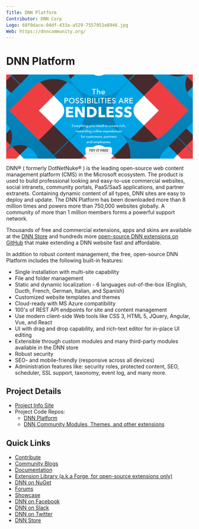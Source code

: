 ```yaml
---
Title: DNN Platform
Contributor: DNN Corp
Logo: 68f0dace-04df-433a-a529-7557051e8946.jpg
Web: https://dnncommunity.org/
---
```

# DNN Platform

![DNN Platform At A Glance](https://github.com/dnnsoftware/Dnn.Platform/raw/develop/dnnplatform.png)  

DNN® ( formerly DotNetNuke® ) is the leading open-source web content management platform (CMS) in the Microsoft ecosystem. The product is used to build professional looking and easy-to-use commercial websites, social intranets, community portals, PaaS/SaaS applications, and partner extranets. Containing dynamic content of all types, DNN sites are easy to deploy and update. The DNN Platform has been downloaded more than 8 million times and powers more than 750,000 websites globally. A community of more than 1 million members forms a powerful support network.  

Thousands of free and commercial extensions, apps and skins are available at the [DNN Store](https://store.dnnsoftware.com/) and hundreds more [open-source DNN extensions on GitHub](https://github.com/topics/dnncms) that make extending a DNN website fast and affordable.  

In addition to robust content management, the free, open-source DNN Platform includes the following built-in features:

* Single installation with multi-site capability
* File and folder management
* Static and dynamic localization - 6 languages out-of-the-box (English, Ducth, French, German, Italian, and Spanish)
* Customized website templates and themes
* Cloud-ready with MS Azure compatibility
* 100's of REST API endpoints for site and content management
* Use modern client-side Web tools like CSS 3, HTML 5, JQuery, Angular, Vue, and React
* UI with drag and drop capability, and rich-text editor for in-place UI editing
* Extensible through custom modules and many third-party modules available in the DNN store 
* Robust security
* SEO- and mobile-friendly (responsive across all devices)  
* Administration features like: security roles, protected content, SEO, scheduler, SSL support, taxonomy, event log, and many more.  

## Project Details

* [Project Info Site](https://dnncommunity.org/)
* Project Code Repos:
  * [DNN Platform](https://github.com/dnnsoftware/Dnn.Platform)
  * [DNN Community Modules, Themes, and other extensions](https://github.com/dnncommunity)

## Quick Links

* [Contribute](https://github.com/dnnsoftware/Dnn.Platform/blob/development/CONTRIBUTING.md)
* [Community Blogs](https://dnncommunity.org/blogs)
* [Documentation](https://dnndocs.com/)  
* [Extension Library (a.k.a Forge, for open-source extensions only)](https://dnncommunity.org/Forge)  
* [DNN on NuGet](https://www.nuget.org/profiles/dotnetnuke)
* [Forums](https://dnncommunity.org/forums)
* [Showcase](https://dnncommunity.org/Showcase)
* [DNN on Facebook](https://www.facebook.com/groups/dnnconnect)
* [DNN on Slack](https://www.facebook.com/groups/dnnconnect)
* [DNN on Twitter](https://twitter.com/dnnawareness)
* [DNN Store](https://store.dnnsoftware.com/)
